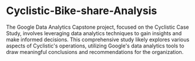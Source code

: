 # Cyclistic-Bike-share-Analysis

The Google Data Analytics Capstone project, focused on the Cyclistic Case Study, involves leveraging data analytics techniques to gain insights and make informed decisions. This comprehensive study likely explores various aspects of Cyclistic's operations, utilizing Google's data analytics tools to draw meaningful conclusions and recommendations for the organization.
